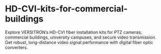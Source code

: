# HD-CVI-kits-for-commercial-buildings
Explore VERSITRON’s HD-CVI fiber installation kits for PTZ cameras, commercial buildings, university campuses, and secure video transmission. Get robust, long-distance video signal performance with digital fiber optic converters.
